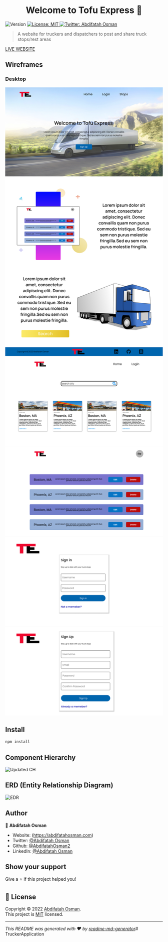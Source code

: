 <h1 align="center">Welcome to Tofu Express 🚚</h1>
<p>
  <img alt="Version" src="https://img.shields.io/badge/version-0.1.1-blue.svg?cacheSeconds=2592000" />
  <a href="https://github.com/git/git-scm.com/blob/main/MIT-LICENSE.txt" target="_blank">
    <img alt="License: MIT" src="https://img.shields.io/badge/License-MIT-yellow.svg" />
  </a>
  <a href="https://twitter.com/Abdifatah Osman" target="_blank">
    <img alt="Twitter: Abdifatah Osman" src="https://img.shields.io/twitter/follow/omarosman258.svg?style=social" />
  </a>
</p>

> A website for truckers and dispatchers to post and share truck stops/rest areas

[LIVE WEBSITE](https://truckerapp.netlify.app/)
## Wireframes
### Desktop
<img src="./Assets/landing (1).png"/>
<img src="./Assets/Posts-Paage.png"/>
<img src="./Assets/Profile-Page (1).png"/>
<img src="./Assets/Login.png"/>
<img src="./Assets/SignUp.png"/>

## Install

```sh
npm install 
```

## Component Hierarchy

![Updated CH](https://user-images.githubusercontent.com/88213280/139736129-b46fef68-d258-4a73-b7d3-cf0e51f40546.jpg)
## ERD (Entity Relationship Diagram)

![EDR](https://user-images.githubusercontent.com/88213280/139736088-40abdb6a-69e4-4a98-9be4-6deb7ad8369f.jpg)

## Author

👤 **Abdifatah Osman**

* Website: (https://abdifatahosman.com)
* Twitter: [@Abdifatah Osman](https://twitter.com/omarosman258)
* Github: [@AbdifatahOsman2](https://github.com/AbdifatahOsman2)
* LinkedIn: [@Abdifatah Osman](https://linkedin.com/in/abdifatahothman)

## Show your support

Give a ⭐️ if this project helped you!

## 📝 License

Copyright © 2022 [Abdifatah Osman](https://github.com/AbdifatahOsman2).<br />
This project is [MIT](https://github.com/git/git-scm.com/blob/main/MIT-LICENSE.txt) licensed.

***
_This README was generated with ❤️ by [readme-md-generator](https://github.com/kefranabg/readme-md-generator)_# TruckerApplication


